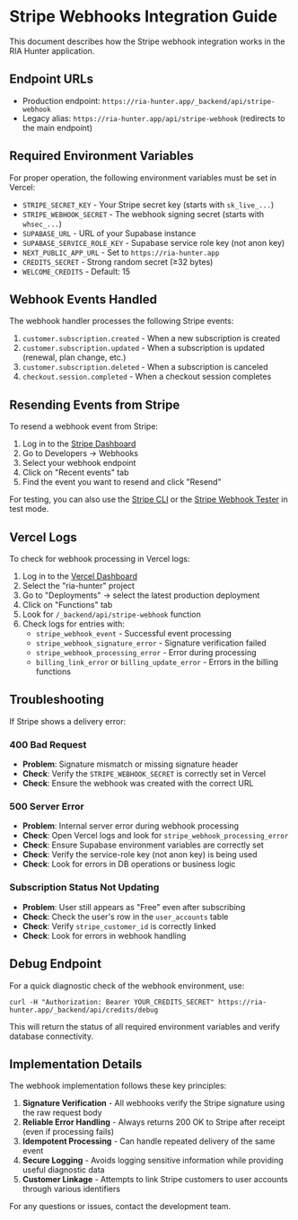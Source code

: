 # Stripe Webhooks Integration Guide

This document describes how the Stripe webhook integration works in the RIA Hunter application.

## Endpoint URLs

- Production endpoint: `https://ria-hunter.app/_backend/api/stripe-webhook`
- Legacy alias: `https://ria-hunter.app/api/stripe-webhook` (redirects to the main endpoint)

## Required Environment Variables

For proper operation, the following environment variables must be set in Vercel:

- `STRIPE_SECRET_KEY` - Your Stripe secret key (starts with `sk_live_...`)
- `STRIPE_WEBHOOK_SECRET` - The webhook signing secret (starts with `whsec_...`)
- `SUPABASE_URL` - URL of your Supabase instance
- `SUPABASE_SERVICE_ROLE_KEY` - Supabase service role key (not anon key)
- `NEXT_PUBLIC_APP_URL` - Set to `https://ria-hunter.app`
- `CREDITS_SECRET` - Strong random secret (≥32 bytes)
- `WELCOME_CREDITS` - Default: 15

## Webhook Events Handled

The webhook handler processes the following Stripe events:

1. `customer.subscription.created` - When a new subscription is created
2. `customer.subscription.updated` - When a subscription is updated (renewal, plan change, etc.)
3. `customer.subscription.deleted` - When a subscription is canceled
4. `checkout.session.completed` - When a checkout session completes

## Resending Events from Stripe

To resend a webhook event from Stripe:

1. Log in to the [Stripe Dashboard](https://dashboard.stripe.com/)
2. Go to Developers → Webhooks
3. Select your webhook endpoint
4. Click on "Recent events" tab
5. Find the event you want to resend and click "Resend"

For testing, you can also use the [Stripe CLI](https://stripe.com/docs/stripe-cli) or the [Stripe Webhook Tester](https://dashboard.stripe.com/test/webhooks/create) in test mode.

## Vercel Logs

To check for webhook processing in Vercel logs:

1. Log in to the [Vercel Dashboard](https://vercel.com/)
2. Select the "ria-hunter" project
3. Go to "Deployments" → select the latest production deployment
4. Click on "Functions" tab
5. Look for `/_backend/api/stripe-webhook` function
6. Check logs for entries with:
   - `stripe_webhook_event` - Successful event processing
   - `stripe_webhook_signature_error` - Signature verification failed
   - `stripe_webhook_processing_error` - Error during processing
   - `billing_link_error` or `billing_update_error` - Errors in the billing functions

## Troubleshooting

If Stripe shows a delivery error:

### 400 Bad Request
- **Problem**: Signature mismatch or missing signature header
- **Check**: Verify the `STRIPE_WEBHOOK_SECRET` is correctly set in Vercel
- **Check**: Ensure the webhook was created with the correct URL

### 500 Server Error
- **Problem**: Internal server error during webhook processing
- **Check**: Open Vercel logs and look for `stripe_webhook_processing_error`
- **Check**: Ensure Supabase environment variables are correctly set
- **Check**: Verify the service-role key (not anon key) is being used
- **Check**: Look for errors in DB operations or business logic

### Subscription Status Not Updating
- **Problem**: User still appears as "Free" even after subscribing
- **Check**: Check the user's row in the `user_accounts` table
- **Check**: Verify `stripe_customer_id` is correctly linked
- **Check**: Look for errors in webhook handling

## Debug Endpoint

For a quick diagnostic check of the webhook environment, use:

```
curl -H "Authorization: Bearer YOUR_CREDITS_SECRET" https://ria-hunter.app/_backend/api/credits/debug
```

This will return the status of all required environment variables and verify database connectivity.

## Implementation Details

The webhook implementation follows these key principles:

1. **Signature Verification** - All webhooks verify the Stripe signature using the raw request body
2. **Reliable Error Handling** - Always returns 200 OK to Stripe after receipt (even if processing fails)
3. **Idempotent Processing** - Can handle repeated delivery of the same event
4. **Secure Logging** - Avoids logging sensitive information while providing useful diagnostic data
5. **Customer Linkage** - Attempts to link Stripe customers to user accounts through various identifiers

For any questions or issues, contact the development team.
